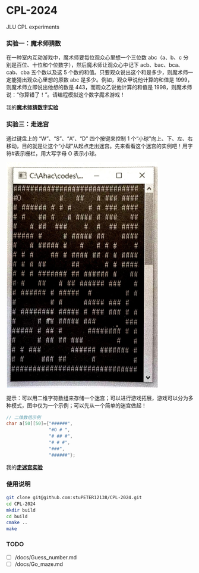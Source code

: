 # CPL-2024

JLU CPL experiments

### 实验一：魔术师猜数

在一种室内互动游戏中，魔术师要每位观众心里想一个三位数 abc（a、b、c 分别是百位、十位和个位数字），然后魔术师让观众心中记下 acb、bac、bca、cab、cba 五个数以及这 5 个数的和值。只要观众说出这个和是多少，则魔术师一定能猜出观众心里想的原数 abc 是多少。例如，观众甲说他计算的和值是 1999，则魔术师立即说出他想的数是 443，而观众乙说他计算的和值是 1998，则魔术师说：“你算错了！”。请编程模拟这个数字魔术游戏！

我的[**魔术师猜数字实验**](./public/docs/Guess_number.md)

### 实验三：走迷宫

通过键盘上的 “W”、“S”、“A”、“D” 四个按键来控制 1 个“小球”向上、下、左、右移动，目的就是让这个“小球”从起点走出迷宫。先来看看这个迷宫的实例吧！用字符#表示栅栏，用大写字母 O 表示小球。

![image](public/imgs/a_maze_example.png)

提示：可以用二维字符数组来存储一个迷宫；可以进行游戏拓展，游戏可以分为多种模式，图中仅为一个示例；可以先从一个简单的迷宫做起！

```c
// 二维数组示例
char a[50][50]={"######", 
                "#O # ", 
                "# ## #", 
                "# # #", 
                "###", 
                "######"};
```

我的[**走迷宫实验**](./public/docs/Go_maze.md)

### 使用说明

```bash
git clone git@github.com:stuPETER12138/CPL-2024.git
cd CPL-2024
mkdir build
cd build
cmake ..
make
```
### TODO

- [ ] /docs/Guess_number.md
- [ ] /docs/Go_maze.md
